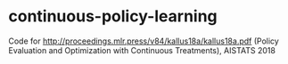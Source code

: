 # continuous-policy-learning

Code for http://proceedings.mlr.press/v84/kallus18a/kallus18a.pdf (Policy Evaluation and Optimization with Continuous Treatments), AISTATS 2018

